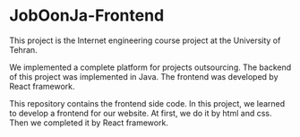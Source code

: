 # JobOonJa-Frontend

This project is the Internet engineering course project at the University of Tehran.

We implemented a complete platform for projects outsourcing. The backend of this project was implemented in Java. The frontend was developed by React framework.

This repository contains the frontend side code. In this project, we learned to develop a frontend for our website. At first, we do it by html and css. Then we completed it by React framework.
